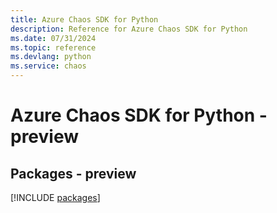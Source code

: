 ```yaml
---
title: Azure Chaos SDK for Python
description: Reference for Azure Chaos SDK for Python
ms.date: 07/31/2024
ms.topic: reference
ms.devlang: python
ms.service: chaos
---
```

# Azure Chaos SDK for Python - preview
## Packages - preview
[!INCLUDE [packages](chaos-index.md)]